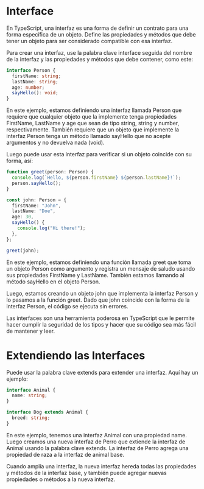 # Interface

En TypeScript, una interfaz es una forma de definir un contrato para una forma específica de un objeto. Define las propiedades y métodos que debe tener un objeto para ser considerado compatible con esa interfaz.

Para crear una interfaz, use la palabra clave interface seguida del nombre de la interfaz y las propiedades y métodos que debe contener, como este:

```ts
interface Person {
  firstName: string;
  lastName: string;
  age: number;
  sayHello(): void;
}
```

En este ejemplo, estamos definiendo una interfaz llamada Person que requiere que cualquier objeto que la implemente tenga propiedades FirstName, LastName y age que sean de tipo string, string y number, respectivamente. También requiere que un objeto que implemente la interfaz Person tenga un método llamado sayHello que no acepte argumentos y no devuelva nada (void).

Luego puede usar esta interfaz para verificar si un objeto coincide con su forma, así:

```ts
function greet(person: Person) {
  console.log(`Hello, ${person.firstName} ${person.lastName}!`);
  person.sayHello();
}

const john: Person = {
  firstName: "John",
  lastName: "Doe",
  age: 30,
  sayHello() {
    console.log("Hi there!");
  },
};

greet(john);
```

En este ejemplo, estamos definiendo una función llamada greet que toma un objeto Person como argumento y registra un mensaje de saludo usando sus propiedades FirstName y LastName. También estamos llamando al método sayHello en el objeto Person.

Luego, estamos creando un objeto john que implementa la interfaz Person y lo pasamos a la función greet. Dado que john coincide con la forma de la interfaz Person, el código se ejecuta sin errores.

Las interfaces son una herramienta poderosa en TypeScript que le permite hacer cumplir la seguridad de los tipos y hacer que su código sea más fácil de mantener y leer.

# Extendiendo las Interfaces

Puede usar la palabra clave extends para extender una interfaz. Aquí hay un ejemplo:

```ts
interface Animal {
  name: string;
}

interface Dog extends Animal {
  breed: string;
}
```

En este ejemplo, tenemos una interfaz Animal con una propiedad name. Luego creamos una nueva interfaz de Perro que extiende la interfaz de Animal usando la palabra clave extends. La interfaz de Perro agrega una propiedad de raza a la interfaz de animal base.

Cuando amplía una interfaz, la nueva interfaz hereda todas las propiedades y métodos de la interfaz base, y también puede agregar nuevas propiedades o métodos a la nueva interfaz.
